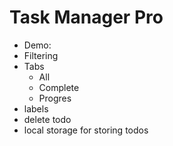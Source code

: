 # Task Manager Pro

* Demo:
* Filtering
* Tabs
  * All
  * Complete
  * Progres
* labels
* delete todo
* local storage for storing todos
